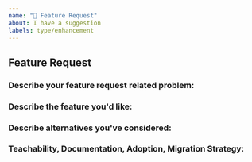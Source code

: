 ```yaml
---
name: "🚀 Feature Request"
about: I have a suggestion
labels: type/enhancement
---
```


## Feature Request

### Describe your feature request related problem: 
<!-- A description of what the problem is. -->

### Describe the feature you'd like:
<!-- A description of what you want to happen. -->

### Describe alternatives you've considered:
<!-- A description of any alternative solutions or features you've considered. -->

### Teachability, Documentation, Adoption, Migration Strategy:
<!-- If you can, explain some scenarios how users might use this, or situations in which it would be helpful. Any API designs, mockups, or diagrams are also helpful. -->